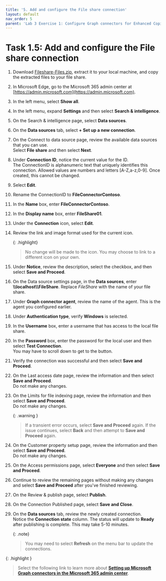 ```yaml
---
title: '5. Add and configure the File share connection'
layout: default
nav_order: 5
parent: 'Lab 3 Exercise 1: Configure Graph connectors for Enhanced Copilot Experience'
---
```


# Task 1.5: Add and configure the File share connection

1. Download [Fileshare-Files.zip](https://github.com/microsoft/TechExcel-Elevate-your-Copilot-for-M365-technical-proficiency/blob/main/docs/resources/Fileshare-Files.zip), extract it to your local machine, and copy the extracted files to your file share.
   
1. In Microsoft Edge, go to the Microsoft 365 admin center at [https://admin.microsoft.com](https://admin.microsoft.com).

1. In the left menu, select **Show all**.

1. In the left menu, expand **Settings** and then select **Search & intelligence**.

1. On the Search & intelligence page, select **Data sources**.

1. On the **Data sources** tab, select **+ Set up a new connection**.

1. On the Connect to data source page, review the available data sources that you can use.  
    Select **File share** and then select **Next**.

1. Under **Connection ID**, notice the current value for the ID.  
    The ConnectionID is alphanumeric text that uniquely identifies this connection. Allowed values are numbers and letters [A-Z,a-z,0-9]. Once created, this cannot be changed.

1. Select **Edit**.

1. Rename the ConnectionID to **FileConnectorContoso**.

1. In the **Name** box, enter **FileConnectorContoso**.

1. In the **Display name** box, enter **FileShare01**.

1. Under the **Connection** icon, select **Edit**.

1. Review the link and image format used for the current icon.

   {: .highlight}
   > No change will be made to the icon. You may choose to link to a different icon on your own.

1. Under **Notice**, review the description, select the checkbox, and then select **Save and Proceed**.

1. On the Data source settings page, in the **Data sources**, enter **\\\localhost\\\FileShare**. Replace *FileShare* with the name of your file share.

1. Under **Graph connector agent**, review the name of the agent. This is the agent you configured earlier.

1. Under **Authentication type**, verify **Windows** is selected.

1. In the **Username** box, enter a username that has access to the local file share.

1. In the **Password** box, enter the password for the local user and then select **Test Connection**.  
    You may have to scroll down to get to the button.

1. Verify the connection was successful and then select **Save and Proceed**.

1. On the Last access date page, review the information and then select **Save and Proceed**.  
    Do not make any changes.

1. On the Limits for file indexing page, review the information and then select **Save and Proceed**.  
    Do not make any changes.

   {: .warning }
   > If a transient error occurs, select **Save and Proceed** again. If the issue continues, select **Back** and then attempt to **Save and Proceed** again.

1. On the Customer property setup page, review the information and then select **Save and Proceed**.  
    Do not make any changes.

1. On the Access permissions page, select **Everyone** and then select **Save and Proceed**.

1. Continue to review the remaining pages without making any changes and select **Save and Proceed** after you've finished reviewing.

1. On the Review & publish page, select **Publish**.

1. On the Connection Published page, select **Save and Close**.

1. On the **Data sources** tab, review the newly created connection.  
    Notice the **Connection state** column. The status will update to **Ready** after publishing is complete. This may take 5-10 minutes.
   
    {: .note}
    > You may need to select **Refresh** on the menu bar to update the connections.
    
{: .highlight }
> Select the following link to learn more about [**Setting up Microsoft Graph connectors in the Microsoft 365 admin center**](https://learn.microsoft.com/en-us/microsoftsearch/configure-connector).
